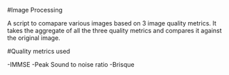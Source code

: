 #Image Processing 

A script to comapare various images based on 3 image quality metrics. It takes the aggregate of all the three quality metrics and compares it against the original image. 

#Quality metrics used 

-IMMSE
-Peak Sound to noise ratio 
-Brisque 
